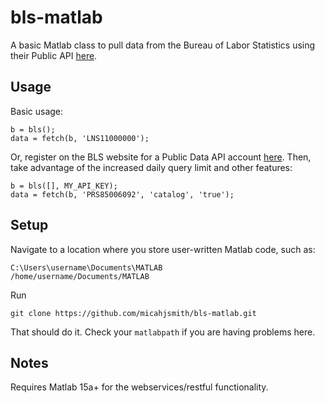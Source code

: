 bls-matlab
==========

A basic Matlab class to pull data from the Bureau of Labor Statistics using
their Public API [here](http://www.bls.gov/developers/home.htm).

Usage
-----

Basic usage:

    b = bls();
    data = fetch(b, 'LNS11000000');

Or, register on the BLS website for a Public Data API account
[here](http://data.bls.gov/registrationEngine/). Then, take advantage of the
increased daily query limit and other features:

    b = bls([], MY_API_KEY);
    data = fetch(b, 'PRS85006092', 'catalog', 'true');

Setup
-----

Navigate to a location where you store user-written Matlab code, such as:

    C:\Users\username\Documents\MATLAB
    /home/username/Documents/MATLAB

Run

    git clone https://github.com/micahjsmith/bls-matlab.git

That should do it. Check your `matlabpath` if you are having problems here.

Notes
------------

Requires Matlab 15a+ for the webservices/restful functionality.
